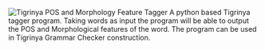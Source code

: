 ![Tigrinya POS and Morphology Feature Tagger
A python based Tigrinya tagger program. Taking words as input the program will be able to output the POS and Morphological features of the word. The program can be used in Tigrinya Grammar Checker construction.](../master/snapshot.PNG)
